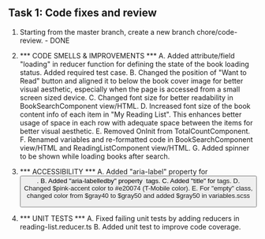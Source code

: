 ## Task 1: Code fixes and review

1. Starting from the master branch, create a new branch chore/code-review. - DONE

2. *** CODE SMELLS & IMPROVEMENTS ***
A. Added attribute/field "loading" in reducer function for defining the state of the book loading status. Added required test case.
B. Changed the position of "Want to Read" button and aligned it to below the book cover image for better visual aesthetic, especially when the page is accessed from a small screen sized device.
C. Changed font size for better readability in BookSearchComponent view/HTML.
D. Increased font size of the book content info of each item in "My Reading List". This enhances better usage of space in each row with adequate space between the items for better visual aesthetic.
E. Removed OnInit from TotalCountComponent.
F. Renamed variables and re-formatted code in BookSearchComponent view/HTML and ReadingListComponent view/HTML.
G. Added spinner to be shown while loading books after search.

3. *** ACCESSIBILITY ***
A. Added "aria-label" property for <button/>.
B. Added "aria-labelledby" property <img/> tags.
C. Added "title" for <a/> tags.
D. Changed $pink-accent color to #e20074 (T-Mobile color).
E. For "empty" class, changed color from $gray40 to $gray50 and added $gray50 in variables.scss

4. *** UNIT TESTS ***
A. Fixed failing unit tests by adding reducers in reading-list.reducer.ts
B. Added unit test to improve code coverage.
